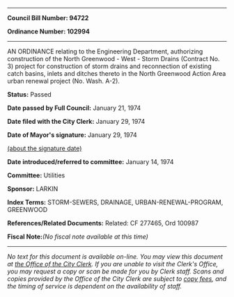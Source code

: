 

********

**Council Bill Number: 94722**
   
**Ordinance Number: 102994**
********

 AN ORDINANCE relating to the Engineering Department, authorizing construction of the North Greenwood - West - Storm Drains (Contract No. 3) project for construction of storm drains and reconnection of existing catch basins, inlets and ditches thereto in the North Greenwood Action Area urban renewal project (No. Wash. A-2).

**Status:** Passed
   
**Date passed by Full Council:** January 21, 1974
   
**Date filed with the City Clerk:** January 29, 1974
   
**Date of Mayor's signature:** January 29, 1974
   
[(about the signature date)](/~public/approvaldate.htm)
   
   
   
**Date introduced/referred to committee:** January 14, 1974
   
**Committee:** Utilities
   
**Sponsor:** LARKIN
   
   
**Index Terms:** STORM-SEWERS, DRAINAGE, URBAN-RENEWAL-PROGRAM, GREENWOOD

**References/Related Documents:** Related: CF 277465, Ord 100987

**Fiscal Note:**_(No fiscal note available at this time)_
********

_No text for this document is available on-line. You may view this document at [the Office of the City Clerk](http://www.seattle.gov/leg/clerk/contactUs.htm). If you are unable to visit the Clerk's Office, you may request a copy or scan be made for you by Clerk staff. Scans and copies provided by the Office of the City Clerk are subject to [copy fees](http://clerk.seattle.gov/~public/clerkfees.htm), and the timing of service is dependent on the availability of staff._

